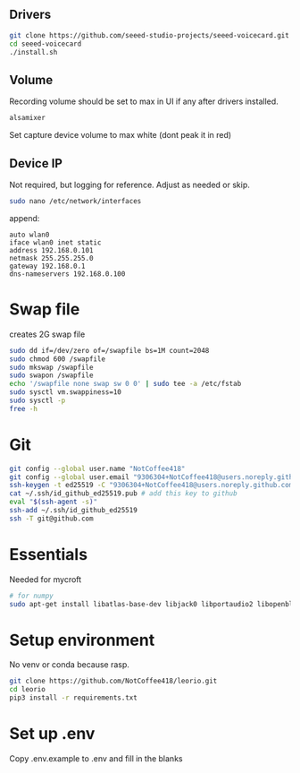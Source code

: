 
## Drivers
```bash
git clone https://github.com/seeed-studio-projects/seeed-voicecard.git
cd seeed-voicecard
./install.sh
```

## Volume
Recording volume should be set to max in UI if any after drivers installed.

```bash
alsamixer
```
Set capture device volume to max white (dont peak it in red)


## Device IP
Not required, but logging for reference. Adjust as needed or skip.
```bash
sudo nano /etc/network/interfaces
```
append:
```
auto wlan0
iface wlan0 inet static
address 192.168.0.101
netmask 255.255.255.0
gateway 192.168.0.1
dns-nameservers 192.168.0.100
```

# Swap file 
creates 2G swap file
```bash
sudo dd if=/dev/zero of=/swapfile bs=1M count=2048
sudo chmod 600 /swapfile
sudo mkswap /swapfile
sudo swapon /swapfile
echo '/swapfile none swap sw 0 0' | sudo tee -a /etc/fstab
sudo sysctl vm.swappiness=10
sudo sysctl -p
free -h
```

# Git
```bash
git config --global user.name "NotCoffee418"
git config --global user.email "9306304+NotCoffee418@users.noreply.github.com"
ssh-keygen -t ed25519 -C "9306304+NotCoffee418@users.noreply.github.com" -f ~/.ssh/id_github_ed25519
cat ~/.ssh/id_github_ed25519.pub # add this key to github
eval "$(ssh-agent -s)"
ssh-add ~/.ssh/id_github_ed25519
ssh -T git@github.com
```


# Essentials
Needed for mycroft
```bash
# for numpy
sudo apt-get install libatlas-base-dev libjack0 libportaudio2 libopenblas-dev libhdf5-dev portaudio19-dev
```

# Setup environment
No venv or conda because rasp.

```bash
git clone https://github.com/NotCoffee418/leorio.git
cd leorio
pip3 install -r requirements.txt
```

# Set up .env
Copy .env.example to .env and fill in the blanks